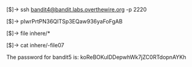 [$]-> ssh bandit4@bandit.labs.overthewire.org -p 2220

[$]-> pIwrPrtPN36QITSp3EQaw936yaFoFgAB

[$]-> file inhere/*

[$]-> cat inhere/-file07


The password for bandit5 is: koReBOKuIDDepwhWk7jZC0RTdopnAYKh
